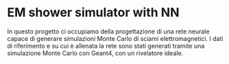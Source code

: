 # EM shower simulator with NN

In questo progetto ci occupiamo della progettazione di una rete neurale capace di generare simulazioni Monte Carlo di sciami elettromagnetici. I dati di riferimento e su cui è allenata la rete sono stati generati tramite una simulazione Monte Carlo con Geant4, con un rivelatore ideale. 